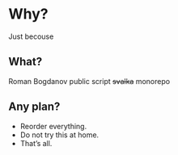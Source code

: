 # Why?

Just becouse

## What?
Roman Bogdanov public script ~~svalka~~ monorepo

## Any plan?

* Reorder everything.
* Do not try this at home.
* That’s all.
